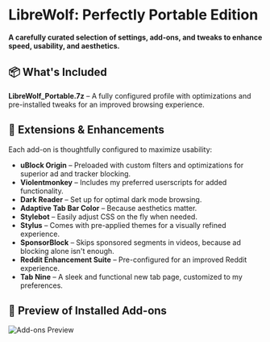 # LibreWolf: Perfectly Portable Edition  
**A carefully curated selection of settings, add-ons, and tweaks to enhance speed, usability, and aesthetics.**  

## 📦 What's Included  
**LibreWolf_Portable.7z** – A fully configured profile with optimizations and pre-installed tweaks for an improved browsing experience.  

## 🔧 Extensions & Enhancements  
Each add-on is thoughtfully configured to maximize usability:  

- **uBlock Origin** – Preloaded with custom filters and optimizations for superior ad and tracker blocking.  
- **Violentmonkey** – Includes my preferred userscripts for added functionality.  
- **Dark Reader** – Set up for optimal dark mode browsing.  
- **Adaptive Tab Bar Color** – Because aesthetics matter.  
- **Stylebot** – Easily adjust CSS on the fly when needed.  
- **Stylus** – Comes with pre-applied themes for a visually refined experience.  
- **SponsorBlock** – Skips sponsored segments in videos, because ad blocking alone isn't enough.  
- **Reddit Enhancement Suite** – Pre-configured for an improved Reddit experience.  
- **Tab Nine** – A sleek and functional new tab page, customized to my preferences.  

## 📸 Preview of Installed Add-ons  
![Add-ons Preview](https://github.com/user-attachments/assets/38cdec6e-a179-42ec-957c-8191e2b9772a)  
